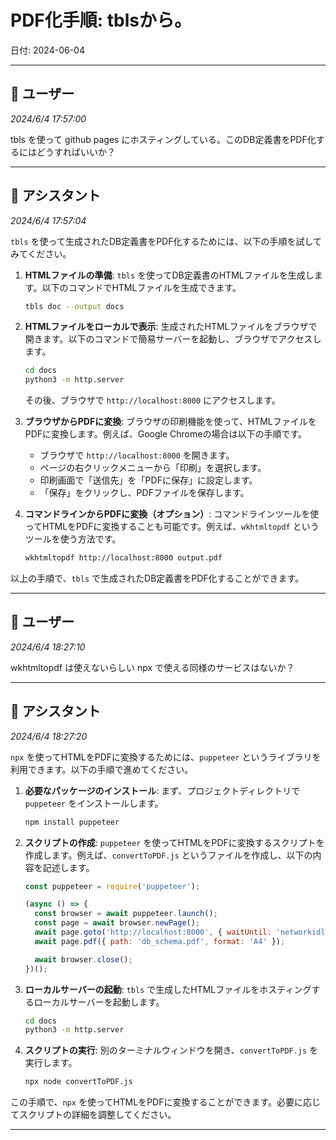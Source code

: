 # PDF化手順: tblsから。

日付: 2024-06-04

---

## 👤 ユーザー
*2024/6/4 17:57:00*

tbls を使って github pages にホスティングしている。このDB定義書をPDF化するにはどうすればいいか？

---

## 🤖 アシスタント
*2024/6/4 17:57:04*

`tbls` を使って生成されたDB定義書をPDF化するためには、以下の手順を試してみてください。

1. **HTMLファイルの準備**:
   `tbls` を使ってDB定義書のHTMLファイルを生成します。以下のコマンドでHTMLファイルを生成できます。
   ```bash
   tbls doc --output docs
   ```

2. **HTMLファイルをローカルで表示**:
   生成されたHTMLファイルをブラウザで開きます。以下のコマンドで簡易サーバーを起動し、ブラウザでアクセスします。
   ```bash
   cd docs
   python3 -m http.server
   ```
   その後、ブラウザで `http://localhost:8000` にアクセスします。

3. **ブラウザからPDFに変換**:
   ブラウザの印刷機能を使って、HTMLファイルをPDFに変換します。例えば、Google Chromeの場合は以下の手順です。
   - ブラウザで `http://localhost:8000` を開きます。
   - ページの右クリックメニューから「印刷」を選択します。
   - 印刷画面で「送信先」を「PDFに保存」に設定します。
   - 「保存」をクリックし、PDFファイルを保存します。

4. **コマンドラインからPDFに変換（オプション）**:
   コマンドラインツールを使ってHTMLをPDFに変換することも可能です。例えば、`wkhtmltopdf` というツールを使う方法です。
   ```bash
   wkhtmltopdf http://localhost:8000 output.pdf
   ```

以上の手順で、`tbls` で生成されたDB定義書をPDF化することができます。

---

## 👤 ユーザー
*2024/6/4 18:27:10*

wkhtmltopdf は使えないらしい npx で使える同様のサービスはないか？

---

## 🤖 アシスタント
*2024/6/4 18:27:20*

`npx` を使ってHTMLをPDFに変換するためには、`puppeteer` というライブラリを利用できます。以下の手順で進めてください。

1. **必要なパッケージのインストール**:
   まず、プロジェクトディレクトリで `puppeteer` をインストールします。
   ```bash
   npm install puppeteer
   ```

2. **スクリプトの作成**:
   `puppeteer` を使ってHTMLをPDFに変換するスクリプトを作成します。例えば、`convertToPDF.js` というファイルを作成し、以下の内容を記述します。
   ```javascript
   const puppeteer = require('puppeteer');

   (async () => {
     const browser = await puppeteer.launch();
     const page = await browser.newPage();
     await page.goto('http://localhost:8000', { waitUntil: 'networkidle2' });
     await page.pdf({ path: 'db_schema.pdf', format: 'A4' });

     await browser.close();
   })();
   ```

3. **ローカルサーバーの起動**:
   `tbls` で生成したHTMLファイルをホスティングするローカルサーバーを起動します。
   ```bash
   cd docs
   python3 -m http.server
   ```

4. **スクリプトの実行**:
   別のターミナルウィンドウを開き、`convertToPDF.js` を実行します。
   ```bash
   npx node convertToPDF.js
   ```

この手順で、`npx` を使ってHTMLをPDFに変換することができます。必要に応じてスクリプトの詳細を調整してください。

---
